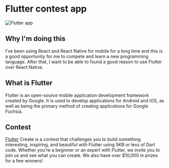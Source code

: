 # Flutter contest app

![Flutter app](https://images.frandroid.com/wp-content/uploads/2018/09/flutter.png)

## Why I'm doing this
I've been using React and React Native for mobile for a long time and this is a good opportunity for me to compete and learn a new programming language. After that, I want to be able to found a good reason to use Flutter over React Native. 

## What is Flutter
Flutter is an open-source mobile application development framework created by Google. It is used to develop applications for Android and iOS, as well as being the primary method of creating applications for Google Fuchsia.

## Contest
[Flutter](https://flutter.dev/create) Create is a contest that challenges you to build something interesting, inspiring, and beautiful with Flutter using 5KB or less of Dart code. Whether you're a beginner or an expert with Flutter, we invite you to join us and see what you can create. We also have over $10,000 in prizes for a few winners!
